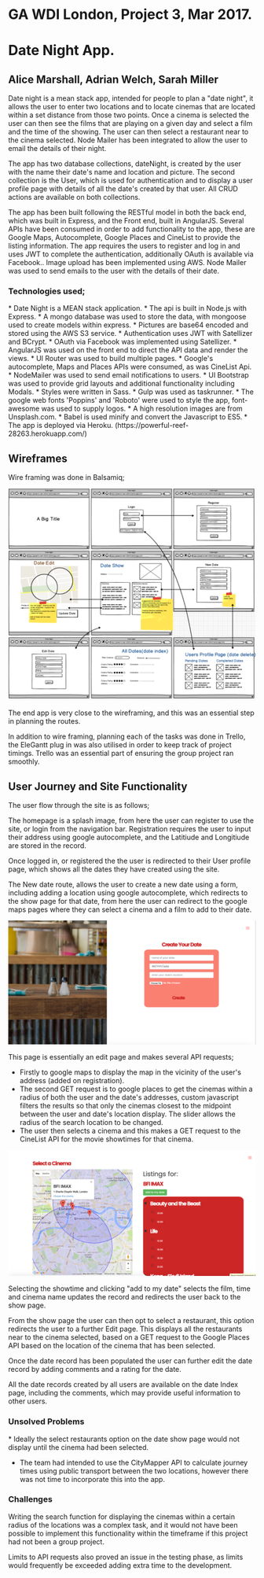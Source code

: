 
# GA WDI London, Project 3, Mar 2017.
# Date Night App.

## Alice Marshall, Adrian Welch, Sarah Miller


Date night is a mean stack app, intended for people to plan a "date night", it allows the user to enter two locations and to locate cinemas that are located within a set distance from those two points. Once a cinema is selected the user can then see the films that are playing on a given day and select a film and the time of the showing. The user can then select a restaurant near to the cinema selected. Node Mailer has been integrated to allow the user to email the details of their night.

The app has two database collections, dateNight, is created by the user with the name their date's name and location and picture. The second collection is the User, which is used for authentication and to display a user profile page with details of all the date's created by that user. All CRUD actions are available on both collections.  

The app has been built following the RESTful model in both the back end, which was built in Express, and the Front end, built in AngularJS. Several APIs have been consumed in order to add functionality to the app, these are Google Maps, Autocomplete, Google Places and CineList to provide the listing information. The app requires the users to register and log in and uses JWT to complete the authentication, additionally OAuth is available via Facebook.. Image upload has been implemented using AWS. Node Mailer was used to send emails to the user with the details of their date.    


<h3> Technologies used;</h3>
* Date Night is a MEAN stack application.
* The api is built in Node.js with Express.
* A mongo database was used to store the data, with mongoose used to create models within express.
* Pictures are base64 encoded and stored using the AWS S3 service.
* Authentication uses JWT with Satellizer and BCrypt.
* OAuth via Facebook was implemented using Satellizer.
* AngularJS was used on the front end to direct the API data and render the views.
* UI Router was used to build multiple pages.
* Google's autocomplete, Maps and Places APIs were consumed, as was CineList Api.
* NodeMailer was used to send email notifications to users.
* UI Bootstrap was used to provide grid layouts and additional functionality including Modals.
* Styles were written in Sass.
* Gulp was used as taskrunner.
* The google web fonts 'Poppins' and 'Roboto' were used to style the app, font-awesome was used to supply logos.
* A high resolution images are from Unsplash.com.
* Babel is used minify and convert the Javascript to ES5.
* The app is deployed via Heroku. (https://powerful-reef-28263.herokuapp.com/)



## Wireframes
Wire framing was done in Balsamiq;

![](/src/images/wireframing.png)

The end app is very close to the wireframing, and this was an essential step in planning the routes.

In addition to wire framing, planning each of the tasks was done in Trello, the EleGantt plug in was also utilised in order to keep track of project timings. Trello was an essential part of ensuring the group project ran smoothly.

## User Journey and Site Functionality
The user flow through the site is as follows;

The homepage is a splash image, from here the user can register to use the site, or login from the navigation bar. Registration requires the user to input their address using google autocomplete, and the Latitiude and Longitiude are stored in the record.


Once logged in, or registered the the user is redirected to their User profile page, which shows all the dates they have created using the site.  


The New date route, allows the user to create a new date using a form, including adding a location using google autocomplete, which redirects to the show page for that date, from here the user can redirect to the google maps pages where they can select a cinema and a film to add to their date.

![](src/images/newdate_page.png)

This page is essentially an edit page and makes several API requests;
* Firstly to google maps to display the map in the vicinity of the user's address (added on registration).
* The second GET request is to google places to get the cinemas within a radius of both the user and the date's addresses, custom javascript filters the results so that only the cinemas closest to the midpoint between the user and date's location display. The slider allows the radius of the search location to be changed.
* The user then selects a cinema and this makes a GET request to the CineList API for the movie showtimes for that cinema.

![](src/images/select_cinema_page.png)

Selecting the showtime and clicking "add to my date" selects the film, time and cinema name updates the record and redirects the user back to the show page.

From the show page the user can then opt to select a restaurant, this option redirects the user to a further Edit page. This displays all the restaurants near to the cinema selected, based on a GET request to the Google Places API based on the location of the cinema that has been selected.

Once the date record has been populated the user can further edit the date record by adding comments and a rating for the date.

All the date records created by all users are available on the date Index page, including the comments, which may provide useful information to other users.


<h3>Unsolved Problems </h3>
* Ideally the select restaurants option on the date show page would not display until the cinema had been selected.

* The team had intended to use the CityMapper API to calculate journey times using public transport between the two locations, however there was not time to incorporate this into the app.


<h3>Challenges </h3>
Writing the search function for displaying the cinemas within a certain radius of the locations was a complex task, and it would not have been possible to implement this functionality within the timeframe if this project had not been a group project.

Limits to API requests also proved an issue in the testing phase, as limits would frequently be exceeded adding extra time to the development.
